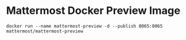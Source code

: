 # Mattermost Docker Preview Image

```
docker run --name mattermost-preview -d --publish 8065:8065 mattermost/mattermost-preview
```
